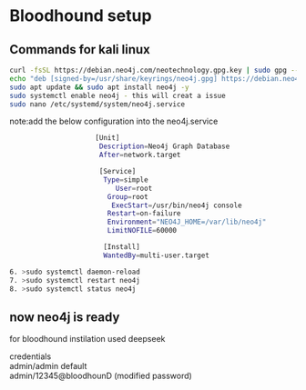 # Bloodhound setup
## Commands for kali linux
```bash
curl -fsSL https://debian.neo4j.com/neotechnology.gpg.key | sudo gpg --dearmor -o /usr/share/keyrings/neo4j.gpg
echo "deb [signed-by=/usr/share/keyrings/neo4j.gpg] https://debian.neo4j.com stable 5.x" | sudo tee /etc/apt/sources.list.d/neo4j.list
sudo apt update && sudo apt install neo4j -y
sudo systemctl enable neo4j - this will creat a issue
sudo nano /etc/systemd/system/neo4j.service
```
 note:add the below configuration into the neo4j.service
```bash
                     [Unit]
                      Description=Neo4j Graph Database
                      After=network.target

                      [Service]
                       Type=simple
                          User=root
                        Group=root
                         ExecStart=/usr/bin/neo4j console
                        Restart=on-failure
                        Environment="NEO4J_HOME=/var/lib/neo4j"
                        LimitNOFILE=60000

                       [Install]
                       WantedBy=multi-user.target
```
```bash                  
6. >sudo systemctl daemon-reload
7. >sudo systemctl restart neo4j
8. >sudo systemctl status neo4j
```

now neo4j is ready
------------------------------------------------------------------------------------------
for bloodhound instilation used deepseek

credentials\
admin/admin default\
admin/12345@bloodhounD (modified password)
